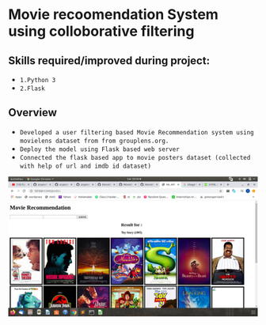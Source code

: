 # Movie recoomendation System using colloborative filtering 
## Skills required/improved during project:
* `1.Python 3`     
* `2.Flask`

## Overview
* `Developed a user filtering based Movie Recommendation system using movielens dataset from from grouplens.org.`     
* `Deploy the model using Flask based web server`
* `Connected the flask based app to movie posters dataset (collected with help of url and imdb id dataset) `

<img src="dataset/readme images/Webapp.png" width=800 >

